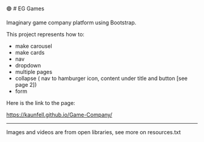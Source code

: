  🟣 # EG Games

Imaginary game company platform using Bootstrap.

This project represents how to:
* make carousel
* make cards
* nav
* dropdown
* multiple pages
* collapse ( nav to hamburger icon, content under title and button [see page 2])
* form 








Here is the link to the page:

https://kaunfell.github.io/Game-Company/


--------------
Images and videos are from open libraries, see more on resources.txt